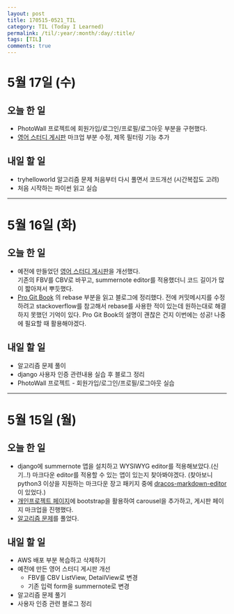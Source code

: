```yaml
---
layout: post
title: 170515-0521_TIL
category: TIL (Today I Learned)
permalink: /til/:year/:month/:day/:title/
tags: [TIL]
comments: true
---
```


# 5월 17일 (수)
## 오늘 한 일
- PhotoWall 프로젝트에 회원가입/로그인/프로필/로그아웃 부분을 구현했다.
- [영어 스터디 게시판](http://sunshinenglish.pythonanywhere.com/) 마크업 부분 수정, 제목 필터링 기능 추가

## 내일 할 일
- tryhelloworld 알고리즘 문제 처음부터 다시 풀면서 코드개선 (시간복잡도 고려)
- 처음 시작하는 파이썬 읽고 실습

---
# 5월 16일 (화)
## 오늘 한 일
- 예전에 만들었던 [영어 스터디 게시판](http://sunshinenglish.pythonanywhere.com/)을 개선했다. 		
 기존의 FBV를 CBV로 바꾸고, summernote editor를 적용했더니 코드 길이가 많이 짧아져서 뿌듯했다.
- [Pro Git Book](https://git-scm.com/book/ko/v2/Git-%EB%8F%84%EA%B5%AC-%ED%9E%88%EC%8A%A4%ED%86%A0%EB%A6%AC-%EB%8B%A8%EC%9E%A5%ED%95%98%EA%B8%B0) 의 rebase 부분을 읽고 블로그에 정리했다. 전에 커밋메시지를 수정하려고 stackoverflow를 참고해서 rebase를 사용한 적이 있는데 원하는대로 해결하지 못했던 기억이 있다. Pro Git Book의 설명이 괜찮은 건지 이번에는 성공! 나중에 필요할 때 활용해야겠다.

## 내일 할 일
- 알고리즘 문제 풀이
- django 사용자 인증 관련내용 실습 후 블로그 정리
- PhotoWall 프로젝트 - 회원가입/로그인/프로필/로그아웃 실습

---

# 5월 15일 (월)

## 오늘 한 일
- django에 summernote 앱을 설치하고 WYSIWYG editor를 적용해보았다.(신기..!) 마크다운 editor를 적용할 수 있는 앱이 있는지 찾아봐야겠다. (찾아보니 python3 이상을 지원하는 마크다운 장고 패키지 중에 [dracos-markdown-editor](https://github.com/agusmakmun/dracos-markdown-editor)이 있었다.)
- [개인프로젝트 페이지](https://wayhome25.github.io/fastcampus_school/homework/10km/index.html)에 bootstrap을 활용하여 carousel을 추가하고, 게시판 페이지 마크업을 진행했다.
- [알고리즘 문제](https://programmers.co.kr/tryouts/850/intro)를 풀었다.

## 내일 할 일
- AWS 배포 부분 복습하고 삭제하기
- 예전에 만든 영어 스터디 게시판 개선
	- FBV를 CBV ListView, DetailView로 변경
	- 기존 입력 form을 summernote로 변경
- 알고리즘 문제 풀기
- 사용자 인증 관련 블로그 정리
